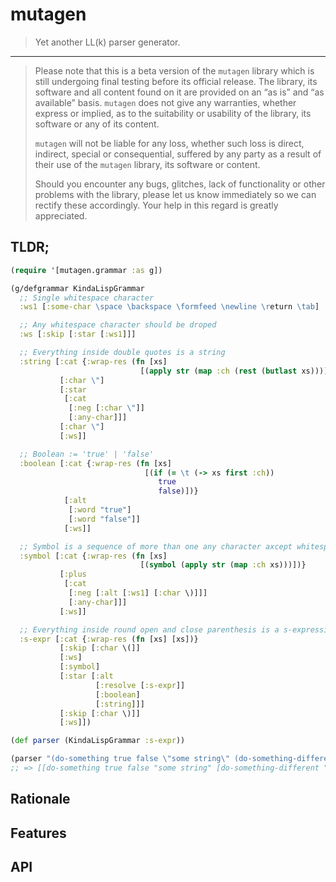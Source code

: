 # mutagen

> Yet another LL(k) parser generator.

---

> Please note that this is a beta version of the `mutagen` library which is
> still undergoing final testing before its official release. The
> library, its software and all content found on it are provided on an
> “as is” and “as available” basis. `mutagen` does not give any warranties,
> whether express or implied, as to the suitability or usability of the
> library, its software or any of its content.
>
> `mutagen` will not be liable for any loss, whether such loss is direct,
> indirect, special or consequential, suffered by any party as a result
> of their use of the `mutagen` library, its software or content.
>
> Should you encounter any bugs, glitches, lack of functionality or
> other problems with the library, please let us know immediately so we
> can rectify these accordingly. Your help in this regard is greatly
> appreciated.

## TLDR;

```clojure
(require '[mutagen.grammar :as g])

(g/defgrammar KindaLispGrammar
  ;; Single whitespace character
  :ws1 [:some-char \space \backspace \formfeed \newline \return \tab]

  ;; Any whitespace character should be droped
  :ws [:skip [:star [:ws1]]]

  ;; Everything inside double quotes is a string
  :string [:cat {:wrap-res (fn [xs]
                             [(apply str (map :ch (rest (butlast xs))))])}
           [:char \"]
           [:star
            [:cat
             [:neg [:char \"]]
             [:any-char]]]
           [:char \"]
           [:ws]]

  ;; Boolean := 'true' | 'false'
  :boolean [:cat {:wrap-res (fn [xs]
                              [(if (= \t (-> xs first :ch))
                                 true
                                 false)])}
            [:alt
             [:word "true"]
             [:word "false"]]
            [:ws]]

  ;; Symbol is a sequence of more than one any character axcept whitespace, can not start with \"
  :symbol [:cat {:wrap-res (fn [xs]
                             [(symbol (apply str (map :ch xs)))])}
           [:plus
            [:cat
             [:neg [:alt [:ws1] [:char \)]]]
             [:any-char]]]
           [:ws]]

  ;; Everything inside round open and close parenthesis is a s-expression
  :s-expr [:cat {:wrap-res (fn [xs] [xs])}
           [:skip [:char \(]]
           [:ws]
           [:symbol]
           [:star [:alt
                   [:resolve [:s-expr]]
                   [:boolean]
                   [:string]]]
           [:skip [:char \)]]
           [:ws]])

(def parser (KindaLispGrammar :s-expr))

(parser "(do-something true false \"some string\" (do-something-different \"another string\" false true))")
;; => [[do-something true false "some string" [do-something-different "another string" false true]]]
```

## Rationale

## Features

## API
